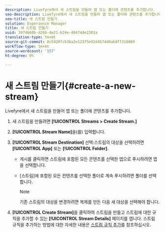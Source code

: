```yaml
---
description: Livefyre에서 새 스트림을 만들어 앱 또는 폴더에 콘텐츠를 추가합니다.
seo-description: Livefyre에서 새 스트림을 만들어 앱 또는 폴더에 콘텐츠를 추가합니다.
seo-title: 새 스트림 만들기
solution: Experience Manager
title: 새 스트림 만들기
uuid: 2874660b-d26b-4e21-b24e-484744e2303a
translation-type: tm+mt
source-git-commit: 0c5420fcb3ba2e12375e92d4574d0a6dff310869
workflow-type: tm+mt
source-wordcount: '157'
ht-degree: 0%

---
```



# 새 스트림 만들기{#create-a-new-stream}

Livefyre에서 새 스트림을 만들어 앱 또는 폴더에 콘텐츠를 추가합니다.

1. 새 스트림을 만들려면 **[!UICONTROL Streams > Create Stream.]**
1. **[!UICONTROL Stream Name]**&#x200B;을(를) 입력합니다.
1. **[!UICONTROL Stream Destination]** 선택:스트림의 대상을 선택하려면 **[!UICONTROL App]** 또는 **[!UICONTROL Folder]**.

   * 게시를 클릭하면 스트림에 포함된 모든 콘텐츠를 선택한 앱으로 푸시하려면 앱을 선택합니다.
   * [스트림]에 포함된 모든 컨텐츠를 선택한 폴더로 계속 푸시하려면 폴더를 선택합니다.

      >[!NOTE]
      >
      >기존 스트림의 대상을 변경하려면 복제를 만든 다음 새 대상을 선택해야 합니다.

1. **[!UICONTROL Create Stream]**&#x200B;을 클릭하여 스트림을 만들고 스트림에 대한 규칙을 추가할 수 있는 **[!UICONTROL Stream Details]** 페이지를 엽니다. 스트림 규칙을 추가하는 방법에 대한 자세한 내용은 [스트림 규칙 추가](../c-streams/t-add-rules-for-your-stream.md#t_add_rules_for_your_stream)를 참조하십시오.
